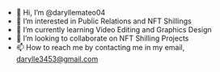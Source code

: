 - 👋 Hi, I’m @daryllemateo04
- 👀 I’m interested in Public Relations and NFT Shillings
- 🌱 I’m currently learning Video Editing and Graphics Design
- 💞️ I’m looking to collaborate on NFT Shilling Projects
- 📫 How to reach me by contacting me in my email, darylle3453@gmail.com

<!---
daryllemateo04/daryllemateo04 is a ✨ special ✨ repository because its `README.md` (this file) appears on your GitHub profile.
You can click the Preview link to take a look at your changes.
--->
